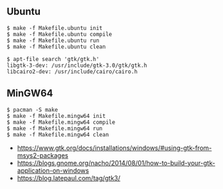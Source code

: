 ## Ubuntu

```
$ make -f Makefile.ubuntu init
$ make -f Makefile.ubuntu compile
$ make -f Makefile.ubuntu run
$ make -f Makefile.ubuntu clean
```

```
$ apt-file search 'gtk/gtk.h'
libgtk-3-dev: /usr/include/gtk-3.0/gtk/gtk.h
libcairo2-dev: /usr/include/cairo/cairo.h
```

## MinGW64

```
$ pacman -S make
$ make -f Makefile.mingw64 init
$ make -f Makefile.mingw64 compile
$ make -f Makefile.mingw64 run
$ make -f Makefile.mingw64 clean
```

* https://www.gtk.org/docs/installations/windows/#using-gtk-from-msys2-packages
* https://blogs.gnome.org/nacho/2014/08/01/how-to-build-your-gtk-application-on-windows
* https://blog.latepaul.com/tag/gtk3/
